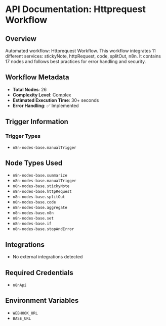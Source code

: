 # API Documentation: Httprequest Workflow

## Overview
Automated workflow: Httprequest Workflow. This workflow integrates 11 different services: stickyNote, httpRequest, code, splitOut, n8n. It contains 17 nodes and follows best practices for error handling and security.

## Workflow Metadata
- **Total Nodes**: 26
- **Complexity Level**: Complex
- **Estimated Execution Time**: 30+ seconds
- **Error Handling**: ✅ Implemented

## Trigger Information
### Trigger Types
- `n8n-nodes-base.manualTrigger`

## Node Types Used
- `n8n-nodes-base.summarize`
- `n8n-nodes-base.manualTrigger`
- `n8n-nodes-base.stickyNote`
- `n8n-nodes-base.httpRequest`
- `n8n-nodes-base.splitOut`
- `n8n-nodes-base.code`
- `n8n-nodes-base.aggregate`
- `n8n-nodes-base.n8n`
- `n8n-nodes-base.set`
- `n8n-nodes-base.if`
- `n8n-nodes-base.stopAndError`

## Integrations
- No external integrations detected

## Required Credentials
- `n8nApi`

## Environment Variables
- `WEBHOOK_URL`
- `BASE_URL`
